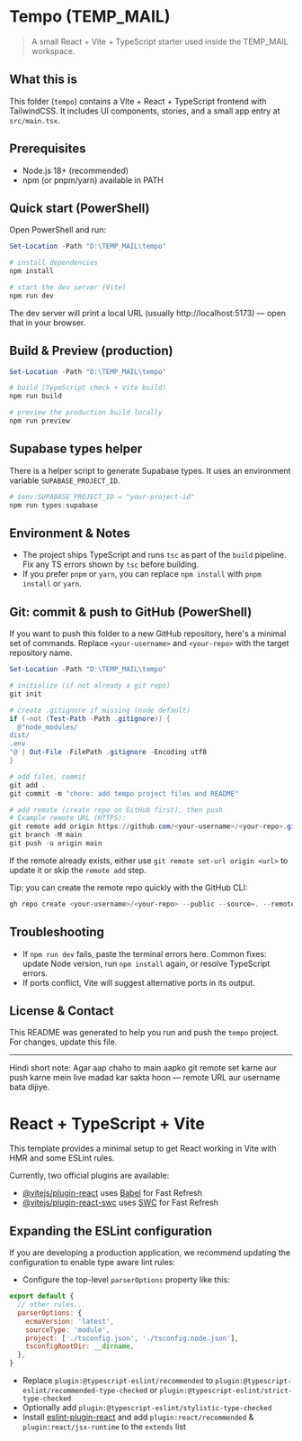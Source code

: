# Tempo (TEMP_MAIL)

> A small React + Vite + TypeScript starter used inside the TEMP_MAIL workspace.

## What this is

This folder (`tempo`) contains a Vite + React + TypeScript frontend with TailwindCSS. It includes UI components, stories, and a small app entry at `src/main.tsx`.

## Prerequisites

- Node.js 18+ (recommended)
- npm (or pnpm/yarn) available in PATH

## Quick start (PowerShell)

Open PowerShell and run:

```powershell
Set-Location -Path "D:\TEMP_MAIL\tempo"

# install dependencies
npm install

# start the dev server (Vite)
npm run dev
```

The dev server will print a local URL (usually http://localhost:5173) — open that in your browser.

## Build & Preview (production)

```powershell
Set-Location -Path "D:\TEMP_MAIL\tempo"

# build (TypeScript check + Vite build)
npm run build

# preview the production build locally
npm run preview
```

## Supabase types helper

There is a helper script to generate Supabase types. It uses an environment variable `SUPABASE_PROJECT_ID`.

```powershell
# $env:SUPABASE_PROJECT_ID = "your-project-id"
npm run types:supabase
```

## Environment & Notes

- The project ships TypeScript and runs `tsc` as part of the `build` pipeline. Fix any TS errors shown by `tsc` before building.
- If you prefer `pnpm` or `yarn`, you can replace `npm install` with `pnpm install` or `yarn`.

## Git: commit & push to GitHub (PowerShell)

If you want to push this folder to a new GitHub repository, here's a minimal set of commands. Replace `<your-username>` and `<your-repo>` with the target repository name.

```powershell
Set-Location -Path "D:\TEMP_MAIL\tempo"

# initialize (if not already a git repo)
git init

# create .gitignore if missing (node default)
if (-not (Test-Path -Path .gitignore)) {
  @"node_modules/
dist/
.env
"@ | Out-File -FilePath .gitignore -Encoding utf8
}

# add files, commit
git add .
git commit -m "chore: add tempo project files and README"

# add remote (create repo on GitHub first), then push
# Example remote URL (HTTPS):
git remote add origin https://github.com/<your-username>/<your-repo>.git
git branch -M main
git push -u origin main
```

If the remote already exists, either use `git remote set-url origin <url>` to update it or skip the `remote add` step.

Tip: you can create the remote repo quickly with the GitHub CLI:

```powershell
gh repo create <your-username>/<your-repo> --public --source=. --remote=origin --push
```

## Troubleshooting

- If `npm run dev` fails, paste the terminal errors here. Common fixes: update Node version, run `npm install` again, or resolve TypeScript errors.
- If ports conflict, Vite will suggest alternative ports in its output.

## License & Contact

This README was generated to help you run and push the `tempo` project. For changes, update this file.

---

Hindi short note: Agar aap chaho to main aapko git remote set karne aur push karne mein live madad kar sakta hoon — remote URL aur username bata dijiye.
# React + TypeScript + Vite

This template provides a minimal setup to get React working in Vite with HMR and some ESLint rules.

Currently, two official plugins are available:

- [@vitejs/plugin-react](https://github.com/vitejs/vite-plugin-react/blob/main/packages/plugin-react/README.md) uses [Babel](https://babeljs.io/) for Fast Refresh
- [@vitejs/plugin-react-swc](https://github.com/vitejs/vite-plugin-react-swc) uses [SWC](https://swc.rs/) for Fast Refresh

## Expanding the ESLint configuration

If you are developing a production application, we recommend updating the configuration to enable type aware lint rules:

- Configure the top-level `parserOptions` property like this:

```js
export default {
  // other rules...
  parserOptions: {
    ecmaVersion: 'latest',
    sourceType: 'module',
    project: ['./tsconfig.json', './tsconfig.node.json'],
    tsconfigRootDir: __dirname,
  },
}
```

- Replace `plugin:@typescript-eslint/recommended` to `plugin:@typescript-eslint/recommended-type-checked` or `plugin:@typescript-eslint/strict-type-checked`
- Optionally add `plugin:@typescript-eslint/stylistic-type-checked`
- Install [eslint-plugin-react](https://github.com/jsx-eslint/eslint-plugin-react) and add `plugin:react/recommended` & `plugin:react/jsx-runtime` to the `extends` list
